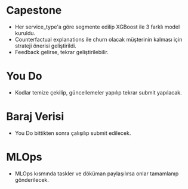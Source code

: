 # Capestone
- Her service_type'a göre segmente edilip XGBoost ile 3 farklı model kuruldu.
- Counterfactual explanations ile churn olacak müşterinin kalması için strateji önerisi geliştirildi. 
- Feedback gelirse, tekrar geliştirilebilir.

# You Do
- Kodlar temize çekilip, güncellemeler yapılıp tekrar submit yapılacak.

# Baraj Verisi
- You Do bittikten sonra çalışılıp submit edilecek.

# MLOps
- MLOps kısmında taskler ve döküman paylaşılırsa onlar tamamlanıp gönderilecek.
